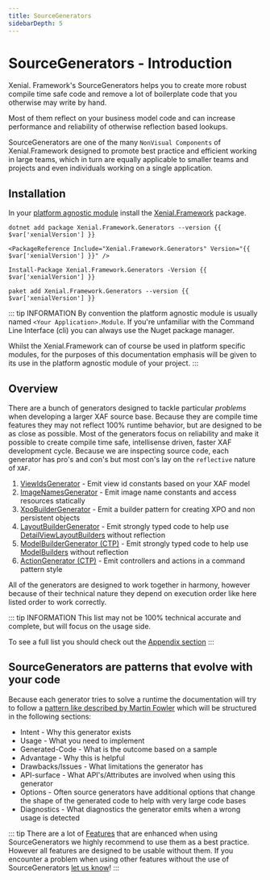 ```yaml
---
title: SourceGenerators
sidebarDepth: 5
---
```


# SourceGenerators - Introduction

Xenial. Framework's SourceGenerators helps you to create more robust compile time safe code and remove a lot of boilerplate code that you otherwise may write by hand.

Most of them reflect on your business model code and can increase performance and reliability of otherwise reflection based lookups.

SourceGenerators are one of the many `NonVisual Components` of Xenial.Framework designed to promote best practice and efficient working in large teams, which in turn are equally applicable to smaller teams and projects and even individuals working on a single application.

## Installation

In your [platform agnostic module](https://docs.devexpress.com/eXpressAppFramework/118045/concepts/application-solution-components/application-solution-structure#projects) install the [Xenial.Framework](https://www.nuget.org/packages/Xenial.Framework/) package.

<code-group>
<code-block title=".NET CLI">

<div class="language-bash"><pre class="language-bash"><code>dotnet add package Xenial.Framework.Generators --version {{ $var['xenialVersion'] }}</code></pre></div>

</code-block>


<code-block title="PackageReference">

<div class="language-xml"><pre class="language-xml"><code>&ltPackageReference Include="Xenial.Framework.Generators" Version="{{ $var['xenialVersion'] }}" /&gt</code></pre></div>

</code-block>

<code-block title="Package Manager">

<div class="language-powershell"><pre class="language-powershell"><code>Install-Package Xenial.Framework.Generators -Version {{ $var['xenialVersion'] }}</code></pre></div>

</code-block>

<code-block title="Paket CLI">

<div class="language-bash"><pre><code>paket add Xenial.Framework.Generators --version {{ $var['xenialVersion'] }}</code></pre></div>

</code-block>

</code-group>

::: tip INFORMATION
By convention the platform agnostic module is usually named `<Your Application>.Module`.
If you're unfamiliar with the Command Line Interface (cli) you can always use the Nuget package manager.

Whilst the Xenial.Framework can of course be used in platform specific modules, for the purposes of this documentation emphasis will be given to its use in the platform agnostic module of your project.
:::

## Overview

There are a bunch of generators designed to tackle particular *problems* when developing a larger XAF source base. Because they are compile time features they may not reflect 100% runtime behavior, but are designed to be as close as possible.  Most of the generators focus on reliability and make it possible to create compile time safe, intellisense driven, faster XAF development cycle. Because we are inspecting source code, each generator has pro's and con's but most con's lay on the `reflective` nature of `XAF`.

1. [ViewIdsGenerator](/guide/source-generators-view-ids-generator.md) - Emit view id constants based on your XAF model
1. [ImageNamesGenerator](/guide/source-generators-image-names-generator.md) - Emit image name constants and access resources statically
1. [XpoBuilderGenerator](/guide/source-generators-xpo-builder-generator.md) - Emit a builder pattern for creating XPO and non persistent objects
1. [LayoutBuilderGenerator](/guide/source-generators-layout-builder-generator.md) - Emit strongly typed code to help use [DetailViewLayoutBuilders](layout-builders.md) without reflection
1. [ModelBuilderGenerator (CTP)]() - Emit strongly typed code to help use [ModelBuilders](model-builders.md) without reflection
1. [ActionGenerator (CTP)]() - Emit controllers and actions in a command pattern style

All of the generators are designed to work together in harmony, however because of their technical nature they depend on execution order like here listed order to work correctly.

::: tip INFORMATION
This list may not be 100% technical accurate and complete, but will focus on the usage side.

To see a full list you should check out the [Appendix section](/guide/appendix-source-generators.md)
:::

## SourceGenerators are patterns that evolve with your code

Because each generator tries to solve a runtime the documentation will try to follow a [pattern like described by Martin Fowler](https://en.wikipedia.org/wiki/Software_design_pattern#Documentation) which will be structured in the following sections:

* Intent - Why this generator exists
* Usage - What you need to implement
* Generated-Code - What is the outcome based on a sample
* Advantage - Why this is helpful
* Drawbacks/Issues - What limitations the generator has
* API-surface - What API's/Attributes are involved when using this generator
* Options - Often source generators have additional options that change the shape of the generated code to help with very large code bases
* Diagnostics - What diagnostics the generator emits when a wrong usage is detected

::: tip
There are a lot of [Features](/guide/appendix-enhance-xenial-source-generators.md) that are enhanced when using SourceGenerators we highly recommend to use them as a best practice.  However all features are designed to be usable without them. If you encounter a problem when using other features without the use of SourceGenerators [let us know](https://github.com/xenial-io/Xenial.Framework/issues/)!
:::
